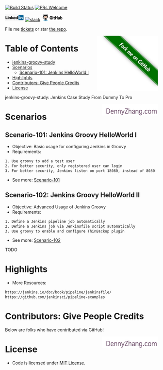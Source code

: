 [![Build Status](https://travis-ci.org/DennyZhang/jenkins-groovy-study.svg?branch=master)](https://travis-ci.org/DennyZhang/jenkins-groovy-study) [![PRs Welcome](https://img.shields.io/badge/PRs-welcome-brightgreen.svg)](http://makeapullrequest.com)

[![LinkedIn](https://raw.githubusercontent.com/USDevOps/mywechat-slack-group/master/images/linkedin.png)](https://www.linkedin.com/in/dennyzhang001) <a href="https://www.dennyzhang.com/slack" target="_blank" rel="nofollow"><img src="http://slack.dennyzhang.com/badge.svg" alt="slack"/></a> [![Github](https://raw.githubusercontent.com/USDevOps/mywechat-slack-group/master/images/github.png)](https://github.com/DennyZhang)

File me [tickets](https://github.com/DennyZhang/jenkins-groovy-study/issues) or star [the repo](https://github.com/DennyZhang/jenkins-groovy-study).

<a href="https://github.com/DennyZhang?tab=followers"><img align="right" width="200" height="183" src="https://raw.githubusercontent.com/USDevOps/mywechat-slack-group/master/images/fork_github.png" /></a>

Table of Contents
=================

   * [jenkins-groovy-study](#jenkins-groovy-study)
   * [Scenarios](#scenarios)
      * [Scenario-101: Jenkins HelloWorld I](#scenario-101-jenkins-helloworld-i)
   * [Highlights](#highlights)
   * [Contributors: Give People Credits](#contributors-give-people-credits)
   * [License](#license)

jenkins-groovy-study: Jenkins Case Study From Dummy To Pro

<a href="https://www.dennyzhang.com"><img align="right" width="185" height="37" src="https://raw.githubusercontent.com/USDevOps/mywechat-slack-group/master/images/dns_small.png"></a>

# Scenarios

## Scenario-101: Jenkins Groovy HelloWorld I
- Objective: Basic usage for configuring Jenkins in Groovy
- Requirements:
```
1. Use groovy to add a test user
2. For better security, only registered user can login
3. For better security, Jenkins listen on port 18080, instead of 8080
```
- See more: [Scenario-101](./Scenario-101)

## Scenario-102: Jenkins Groovy HelloWorld II
- Objective: Advanced Usage of Jenkins Groovy
- Requirements:
```
1. Define a Jenkins pipeline job automatically
2. Define a Jenkins job via Jenkinsfile script automatically
3. Use groovy to enable and configure ThinBackup plugin
```
- See more: [Scenario-102](./Scenario-102)

TODO

# Highlights
- More Resources:
```
https://jenkins.io/doc/book/pipeline/jenkinsfile/
https://github.com/jenkinsci/pipeline-examples
```

# Contributors: Give People Credits
Below are folks who have contributed via GitHub!

<a href="https://www.dennyzhang.com"><img align="right" width="185" height="37" src="https://raw.githubusercontent.com/USDevOps/mywechat-slack-group/master/images/dns_small.png"></a>

# License
- Code is licensed under [MIT License](https://www.dennyzhang.com/wp-content/mit_license.txt).
